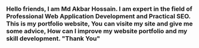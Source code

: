 <h3>Hello friends, I am Md Akbar Hossain. I am expert in the field of Professional Web Application Development and Practical SEO. This is my portfolio website, You can visite my site and give me some advice, How can I improve my website portfolio and my skill development. 
    "Thank You"</h3>
